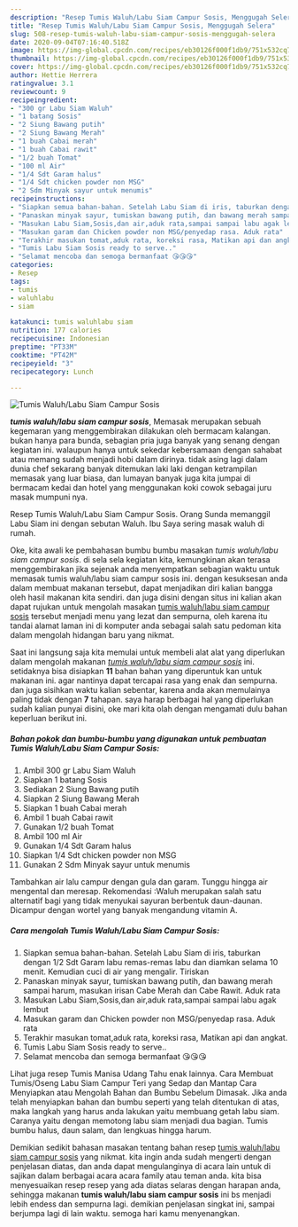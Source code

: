 ```yaml
---
description: "Resep Tumis Waluh/Labu Siam Campur Sosis, Menggugah Selera"
title: "Resep Tumis Waluh/Labu Siam Campur Sosis, Menggugah Selera"
slug: 508-resep-tumis-waluh-labu-siam-campur-sosis-menggugah-selera
date: 2020-09-04T07:16:40.518Z
image: https://img-global.cpcdn.com/recipes/eb30126f000f1db9/751x532cq70/tumis-waluhlabu-siam-campur-sosis-foto-resep-utama.jpg
thumbnail: https://img-global.cpcdn.com/recipes/eb30126f000f1db9/751x532cq70/tumis-waluhlabu-siam-campur-sosis-foto-resep-utama.jpg
cover: https://img-global.cpcdn.com/recipes/eb30126f000f1db9/751x532cq70/tumis-waluhlabu-siam-campur-sosis-foto-resep-utama.jpg
author: Hettie Herrera
ratingvalue: 3.1
reviewcount: 9
recipeingredient:
- "300 gr Labu Siam Waluh"
- "1 batang Sosis"
- "2 Siung Bawang putih"
- "2 Siung Bawang Merah"
- "1 buah Cabai merah"
- "1 buah Cabai rawit"
- "1/2 buah Tomat"
- "100 ml Air"
- "1/4 Sdt Garam halus"
- "1/4 Sdt chicken powder non MSG"
- "2 Sdm Minyak sayur untuk menumis"
recipeinstructions:
- "Siapkan semua bahan-bahan. Setelah Labu Siam di iris, taburkan dengan 1/2 Sdt Garam labu remas-remas labu dan diamkan selama 10 menit. Kemudian cuci di air yang mengalir. Tiriskan"
- "Panaskan minyak sayur, tumiskan bawang putih, dan bawang merah sampai harum, masukan irisan Cabe Merah dan Cabe Rawit. Aduk rata"
- "Masukan Labu Siam,Sosis,dan air,aduk rata,sampai sampai labu agak lembut"
- "Masukan garam dan Chicken powder non MSG/penyedap rasa. Aduk rata"
- "Terakhir masukan tomat,aduk rata, koreksi rasa, Matikan api dan angkat."
- "Tumis Labu Siam Sosis ready to serve.."
- "Selamat mencoba dan semoga bermanfaat 😘😘😘"
categories:
- Resep
tags:
- tumis
- waluhlabu
- siam

katakunci: tumis waluhlabu siam 
nutrition: 177 calories
recipecuisine: Indonesian
preptime: "PT33M"
cooktime: "PT42M"
recipeyield: "3"
recipecategory: Lunch

---
```



![Tumis Waluh/Labu Siam Campur Sosis](https://img-global.cpcdn.com/recipes/eb30126f000f1db9/751x532cq70/tumis-waluhlabu-siam-campur-sosis-foto-resep-utama.jpg)

<b><i>tumis waluh/labu siam campur sosis</i></b>, Memasak merupakan sebuah kegemaran yang menggembirakan dilakukan oleh bermacam kalangan. bukan hanya para bunda, sebagian pria juga banyak yang senang dengan kegiatan ini. walaupun hanya untuk sekedar kebersamaan dengan sahabat atau memang sudah menjadi hobi dalam dirinya. tidak asing lagi dalam dunia chef sekarang banyak ditemukan laki laki dengan ketrampilan memasak yang luar biasa, dan lumayan banyak juga kita jumpai di bermacam kedai dan hotel yang menggunakan koki cowok sebagai juru masak mumpuni nya.

Resep Tumis Waluh/Labu Siam Campur Sosis. Orang Sunda memanggil Labu Siam ini dengan sebutan Waluh. Ibu Saya sering masak waluh di rumah.

Oke, kita awali ke pembahasan bumbu bumbu masakan <i>tumis waluh/labu siam campur sosis</i>. di sela sela kegiatan kita, kemungkinan akan terasa menggembirakan jika sejenak anda menyempatkan sebagian waktu untuk memasak tumis waluh/labu siam campur sosis ini. dengan kesuksesan anda dalam membuat makanan tersebut, dapat menjadikan diri kalian bangga oleh hasil makanan kita sendiri. dan juga disini dengan situs ini kalian akan dapat rujukan untuk mengolah masakan <u>tumis waluh/labu siam campur sosis</u> tersebut menjadi menu yang lezat dan sempurna, oleh karena itu tandai alamat laman ini di komputer anda sebagai salah satu pedoman kita dalam mengolah hidangan baru yang nikmat.


Saat ini langsung saja kita memulai untuk membeli alat alat yang diperlukan dalam mengolah makanan <u><i>tumis waluh/labu siam campur sosis</i></u> ini. setidaknya bisa disiapkan <b>11</b> bahan bahan yang diperuntuk kan untuk makanan ini. agar nantinya dapat tercapai rasa yang enak dan sempurna. dan juga sisihkan waktu kalian sebentar, karena anda akan memulainya paling tidak dengan <b>7</b> tahapan. saya harap berbagai hal yang diperlukan sudah kalian punyai disini, oke mari kita olah dengan mengamati dulu bahan keperluan berikut ini.

<!--inarticleads1-->

##### Bahan pokok dan bumbu-bumbu yang digunakan untuk pembuatan Tumis Waluh/Labu Siam Campur Sosis:

1. Ambil 300 gr Labu Siam Waluh
1. Siapkan 1 batang Sosis
1. Sediakan 2 Siung Bawang putih
1. Siapkan 2 Siung Bawang Merah
1. Siapkan 1 buah Cabai merah
1. Ambil 1 buah Cabai rawit
1. Gunakan 1/2 buah Tomat
1. Ambil 100 ml Air
1. Gunakan 1/4 Sdt Garam halus
1. Siapkan 1/4 Sdt chicken powder non MSG
1. Gunakan 2 Sdm Minyak sayur untuk menumis


Tambahkan air lalu campur dengan gula dan garam. Tunggu hingga air mengental dan meresap. Rekomendasi :Waluh merupakan salah satu alternatif bagi yang tidak menyukai sayuran berbentuk daun-daunan. Dicampur dengan wortel yang banyak mengandung vitamin A. 

<!--inarticleads2-->

##### Cara mengolah Tumis Waluh/Labu Siam Campur Sosis:

1. Siapkan semua bahan-bahan. Setelah Labu Siam di iris, taburkan dengan 1/2 Sdt Garam labu remas-remas labu dan diamkan selama 10 menit. Kemudian cuci di air yang mengalir. Tiriskan
1. Panaskan minyak sayur, tumiskan bawang putih, dan bawang merah sampai harum, masukan irisan Cabe Merah dan Cabe Rawit. Aduk rata
1. Masukan Labu Siam,Sosis,dan air,aduk rata,sampai sampai labu agak lembut
1. Masukan garam dan Chicken powder non MSG/penyedap rasa. Aduk rata
1. Terakhir masukan tomat,aduk rata, koreksi rasa, Matikan api dan angkat.
1. Tumis Labu Siam Sosis ready to serve..
1. Selamat mencoba dan semoga bermanfaat 😘😘😘


Lihat juga resep Tumis Manisa Udang Tahu enak lainnya. Cara Membuat Tumis/Oseng Labu Siam Campur Teri yang Sedap dan Mantap Cara Menyiapkan atau Mengolah Bahan dan Bumbu Sebelum Dimasak. Jika anda telah menyiapkan bahan dan bumbu seperti yang telah ditentukan di atas, maka langkah yang harus anda lakukan yaitu membuang getah labu siam. Caranya yaitu dengan memotong labu siam menjadi dua bagian. Tumis bumbu halus, daun salam, dan lengkuas hingga harum. 

Demikian sedikit bahasan masakan tentang bahan resep <u>tumis waluh/labu siam campur sosis</u> yang nikmat. kita ingin anda sudah mengerti dengan penjelasan diatas, dan anda dapat mengulanginya di acara lain untuk di sajikan dalam berbagai acara acara family atau teman anda. kita bisa menyesuaikan resep resep yang ada diatas selaras dengan harapan anda, sehingga makanan <b>tumis waluh/labu siam campur sosis</b> ini bs menjadi lebih endess dan sempurna lagi. demikian penjelasan singkat ini, sampai berjumpa lagi di lain waktu. semoga hari kamu menyenangkan.
